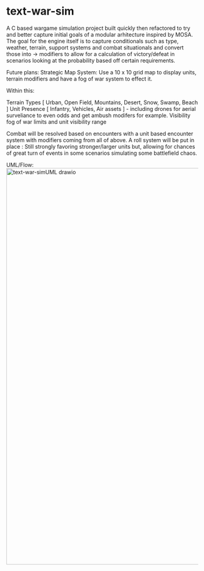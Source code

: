 # text-war-sim
A C based wargame simulation project built quickly then refactored to try and better capture initial goals of a modular arhitecture inspired by MOSA.
The goal for the engine itself is to capture conditionals such as type, weather, terrain, support systems and combat situationals and convert those into -> modifiers to allow for a calculation of victory/defeat in scenarios looking at the probability based off certain requirements.

Future plans: 
Strategic Map System:
Use a 10 x 10 grid map to display units, terrain modifiers and have a fog of war system to effect it. 

Within this:

Terrain Types [ Urban, Open Field, Mountains, Desert, Snow, Swamp, Beach ]
Unit Presence [ Infantry, Vehicles, Air assets ] - including drones for aerial surveliance to even odds and get ambush modifers for example.
Visibility fog of war limits and unit visibility range

Combat will be resolved based on encounters with a unit based encounter system with modifiers coming from all of above.
A roll system will be put in place : Still strongly favoring stronger/larger units but, allowing for chances of great turn of events in some scenarios simulating some battlefield chaos.




UML/Flow:
<img width="1505" height="1041" alt="text-war-simUML drawio" src="https://github.com/user-attachments/assets/c9272940-d1ab-4984-a48c-ca01b4586150" />
